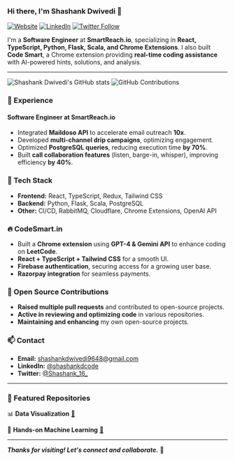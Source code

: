 ### Hi there, I'm Shashank Dwivedi 👋

[![Website](https://img.shields.io/badge/Website-CodeSmart.in-blue?style=for-the-badge)](https://codesmart.in)
[![LinkedIn](https://img.shields.io/badge/LinkedIn-%230077B5.svg?style=for-the-badge&logo=linkedin&logoColor=white)](https://www.linkedin.com/in/shashankdcode/)
[![Twitter Follow](https://img.shields.io/twitter/follow/Shashank_16_?color=1DA1F2&logo=twitter&style=for-the-badge)](https://twitter.com/Shashank_16_)

I'm a **Software Engineer** at **SmartReach.io**, specializing in **React, TypeScript, Python, Flask, Scala, and Chrome Extensions**. I also built **Code Smart**, a Chrome extension providing **real-time coding assistance** with AI-powered hints, solutions, and analysis.

---

![Shashank Dwivedi's GitHub stats](https://github-readme-stats.vercel.app/api?username=Shanky-21&show_icons=true&theme=algolia)
![GitHub Contributions](https://github-readme-streak-stats.herokuapp.com/?user=Shanky-21&theme=algolia)

### 🚀 Experience
#### **Software Engineer at SmartReach.io**
- Integrated **Maildoso API** to accelerate email outreach **10x**.
- Developed **multi-channel drip campaigns**, optimizing engagement.
- Optimized **PostgreSQL queries**, reducing execution time **by 70%**.
- Built **call collaboration features** (listen, barge-in, whisper), improving efficiency **by 40%**.

### 🌱 Tech Stack
- **Frontend:** React, TypeScript, Redux, Tailwind CSS
- **Backend:** Python, Flask, Scala, PostgreSQL
- **Other:** CI/CD, RabbitMQ, Cloudflare, Chrome Extensions, OpenAI API

### 🔥 CodeSmart.in
- Built a **Chrome extension** using **GPT-4 & Gemini API** to enhance coding on **LeetCode**.
- **React + TypeScript + Tailwind CSS** for a smooth UI.
- **Firebase authentication**, securing access for a growing user base.
- **Razorpay integration** for seamless payments.

### 📌 Open Source Contributions
- **Raised multiple pull requests** and contributed to open-source projects.
- **Active in reviewing and optimizing code** in various repositories.
- **Maintaining and enhancing** my own open-source projects.

### 📫 Contact
- **Email:** [shashankdwivedi9648@gmail.com](mailto:shashankdwivedi9648@gmail.com)
- **LinkedIn:** [@shashankdcode](https://www.linkedin.com/in/shashankdcode/)
- **Twitter:** [@Shashank_16_](https://twitter.com/ShashankCode)

---
### 📌 Featured Repositories

📊 **Data Visualization** [🔗](https://github.com/Shanky-21/Data_visualization)

🤖 **Hands-on Machine Learning** [🔗](https://github.com/Shanky-21/Hands-on-machine-learning)

---

***Thanks for visiting! Let's connect and collaborate.*** 🚀

